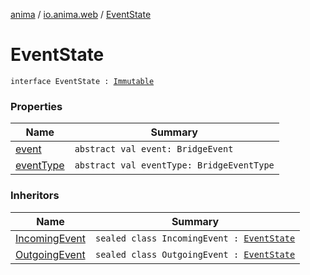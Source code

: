 [anima](../../index.md) / [io.anima.web](../index.md) / [EventState](./index.md)

# EventState

`interface EventState : `[`Immutable`](../../io.anima.transform/-immutable/index.md)

### Properties

| Name | Summary |
|---|---|
| [event](event.md) | `abstract val event: BridgeEvent` |
| [eventType](event-type.md) | `abstract val eventType: BridgeEventType` |

### Inheritors

| Name | Summary |
|---|---|
| [IncomingEvent](../-incoming-event/index.md) | `sealed class IncomingEvent : `[`EventState`](./index.md) |
| [OutgoingEvent](../-outgoing-event/index.md) | `sealed class OutgoingEvent : `[`EventState`](./index.md) |
